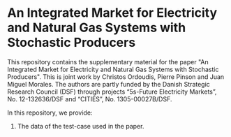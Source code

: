 # An Integrated Market for Electricity and Natural Gas Systems with Stochastic Producers

This repository contains the supplementary material for the paper "An Integrated Market for Electricity and Natural Gas Systems with Stochastic Producers". This is joint work by Christos Ordoudis, Pierre Pinson and Juan Miguel Morales. The authors are partly funded by the Danish Strategic Research Council (DSF) through projects “5s-Future Electricity Markets”, No. 12-132636/DSF and “CITIES”, No. 1305-00027B/DSF.

In this repository, we provide:
   1. The data of the test-case used in the paper.

